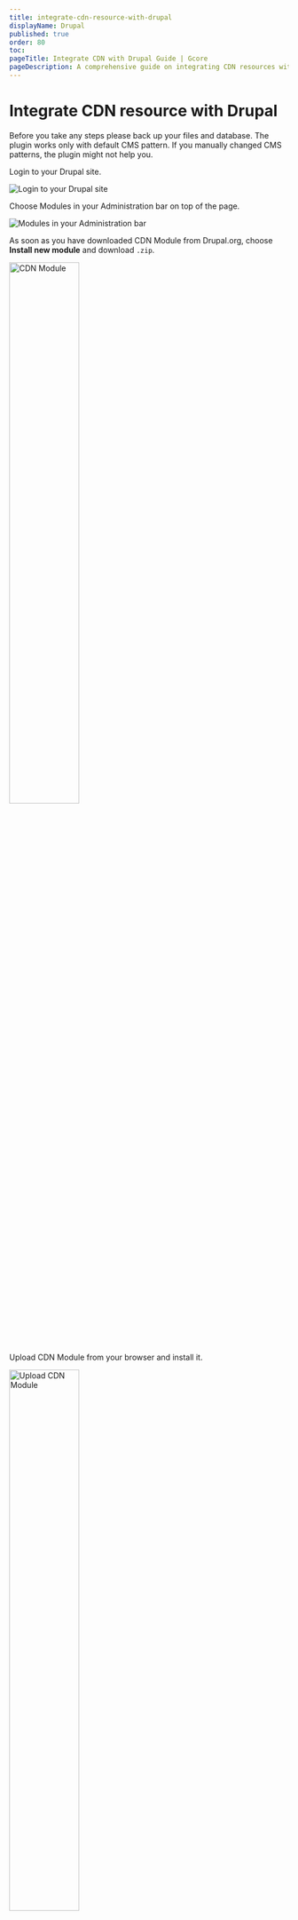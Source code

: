 ```yaml
---
title: integrate-cdn-resource-with-drupal
displayName: Drupal
published: true
order: 80
toc:
pageTitle: Integrate CDN with Drupal Guide | Gcore
pageDescription: A comprehensive guide on integrating CDN resources with Drupal CMS to enhance your site's speed and user experience.
---
```

# Integrate CDN resource with Drupal

Before you take any steps please back up your files and database. The plugin works only with default CMS pattern. If you manually changed CMS patterns, the plugin might not help you.

Login to your Drupal site.

<img src="https://assets.gcore.pro/docs/cdn/getting-started/integrate-cdn-with-cms/integrate-cdn-resource-with-drupal/1.png" alt="Login to your Drupal site">

Choose Modules in your Administration bar on top of the page.

<img src="https://assets.gcore.pro/docs/cdn/getting-started/integrate-cdn-with-cms/integrate-cdn-resource-with-drupal/2.png" alt="Modules in your Administration bar">

As soon as you have downloaded CDN Module from Drupal.org, choose **Install new module** and download ```.zip```. 

<img src="https://assets.gcore.pro/docs/cdn/getting-started/integrate-cdn-with-cms/integrate-cdn-resource-with-drupal/3.png" alt=" CDN Module" width="50%">  
  
Upload CDN Module from your browser and install it.  

<img src="https://assets.gcore.pro/docs/cdn/getting-started/integrate-cdn-with-cms/integrate-cdn-resource-with-drupal/4.png" alt="Upload CDN Module" width="50%">  
  
If the installation was successful, you will see the following. 

<img src="https://assets.gcore.pro/docs/cdn/getting-started/integrate-cdn-with-cms/integrate-cdn-resource-with-drupal/5.png" alt="successful" width="50%">  
  
As soon as the CDN Module is successfully installed, get back to the modules list and scroll down to CDN. Choose **Enable** and Save configuration.

<img src="https://assets.gcore.pro/docs/cdn/getting-started/integrate-cdn-with-cms/integrate-cdn-resource-with-drupal/6.png" alt="get back to the modules list" width="50%">

Select Configure in the CDN Module.

<img src="https://assets.gcore.pro/docs/cdn/getting-started/integrate-cdn-with-cms/integrate-cdn-resource-with-drupal/7.png" alt="Select Configure in the CDN Module" width="50%">  

Change the CDN module status to Enabled and save the setting by hitting the Save Configuration button.

<img src="https://assets.gcore.pro/docs/cdn/getting-started/integrate-cdn-with-cms/integrate-cdn-resource-with-drupal/8.png" alt="Change the CDN module status" width="50%">

Choose the "Details" tab on the right of the screen.

<img src="https://assets.gcore.pro/docs/cdn/getting-started/integrate-cdn-with-cms/integrate-cdn-resource-with-drupal/9.png" alt="Details"> 

For the Mode choose Origin Pull and enter CNAME specified in the <a href="https://accounts.gcore.com/reports/dashboard" target="_blank">Gcore Customer Portal</a>.

Ensure that your <a href="https://gcore.com/docs/cdn/cdn-resource-options/general/create-and-set-a-custom-domain-for-the-content-delivery-via-cdn" target="_blank">CNAME record has been configured</a> in a proper way before using it for integration.  
  
<img src="https://assets.gcore.pro/docs/cdn/getting-started/integrate-cdn-with-cms/integrate-cdn-resource-with-drupal/10.PNG" alt="Mode choose " width="80%">

Scroll down and choose Far Future expiration, then click Save Configuration.

<img src="https://assets.gcore.pro/docs/cdn/getting-started/integrate-cdn-with-cms/integrate-cdn-resource-with-drupal/11.png" alt=" Far Future expiration" width="80%">

These steps are needed if you are going to deliver your CDN content via HTTPS. Choose the Other tab on the right of the CDN Module configuration screen.  

<img src="https://assets.gcore.pro/docs/cdn/getting-started/integrate-cdn-with-cms/integrate-cdn-resource-with-drupal/12.png" alt="Other ">  

Enable HTTPS to support SSL.

<img src="https://assets.gcore.pro/docs/cdn/getting-started/integrate-cdn-with-cms/integrate-cdn-resource-with-drupal/13.png" alt="Enable HTTPS to support SSL."  width="50%">

Integration has been completed! We highly recommend you to check the HTML code of your web page to ensure that URLs have been rewritten properly from your original ones to CNAME from the Gcore Customer Portal.

To do that press **F12** or open Developers Tools in your browser, choose the Network tab and refresh the page. All static files should have your CNAME in URLs.